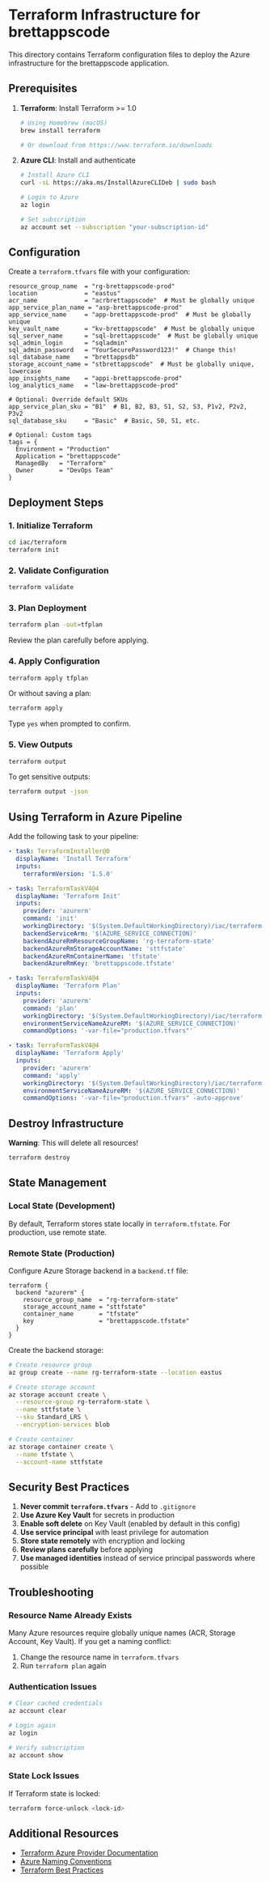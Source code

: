 # Terraform Infrastructure for brettappscode

This directory contains Terraform configuration files to deploy the Azure infrastructure for the brettappscode application.

## Prerequisites

1. **Terraform**: Install Terraform >= 1.0
   ```bash
   # Using Homebrew (macOS)
   brew install terraform
   
   # Or download from https://www.terraform.io/downloads
   ```

2. **Azure CLI**: Install and authenticate
   ```bash
   # Install Azure CLI
   curl -sL https://aka.ms/InstallAzureCLIDeb | sudo bash
   
   # Login to Azure
   az login
   
   # Set subscription
   az account set --subscription "your-subscription-id"
   ```

## Configuration

Create a `terraform.tfvars` file with your configuration:

```hcl
resource_group_name  = "rg-brettappscode-prod"
location             = "eastus"
acr_name             = "acrbrettappscode"  # Must be globally unique
app_service_plan_name = "asp-brettappscode-prod"
app_service_name     = "app-brettappscode-prod"  # Must be globally unique
key_vault_name       = "kv-brettappscode"  # Must be globally unique
sql_server_name      = "sql-brettappscode"  # Must be globally unique
sql_admin_login      = "sqladmin"
sql_admin_password   = "YourSecurePassword123!"  # Change this!
sql_database_name    = "brettappsdb"
storage_account_name = "stbrettappscode"  # Must be globally unique, lowercase
app_insights_name    = "appi-brettappscode-prod"
log_analytics_name   = "law-brettappscode-prod"

# Optional: Override default SKUs
app_service_plan_sku = "B1"  # B1, B2, B3, S1, S2, S3, P1v2, P2v2, P3v2
sql_database_sku     = "Basic"  # Basic, S0, S1, etc.

# Optional: Custom tags
tags = {
  Environment = "Production"
  Application = "brettappscode"
  ManagedBy   = "Terraform"
  Owner       = "DevOps Team"
}
```

## Deployment Steps

### 1. Initialize Terraform

```bash
cd iac/terraform
terraform init
```

### 2. Validate Configuration

```bash
terraform validate
```

### 3. Plan Deployment

```bash
terraform plan -out=tfplan
```

Review the plan carefully before applying.

### 4. Apply Configuration

```bash
terraform apply tfplan
```

Or without saving a plan:

```bash
terraform apply
```

Type `yes` when prompted to confirm.

### 5. View Outputs

```bash
terraform output
```

To get sensitive outputs:

```bash
terraform output -json
```

## Using Terraform in Azure Pipeline

Add the following task to your pipeline:

```yaml
- task: TerraformInstaller@0
  displayName: 'Install Terraform'
  inputs:
    terraformVersion: '1.5.0'

- task: TerraformTaskV4@4
  displayName: 'Terraform Init'
  inputs:
    provider: 'azurerm'
    command: 'init'
    workingDirectory: '$(System.DefaultWorkingDirectory)/iac/terraform'
    backendServiceArm: '$(AZURE_SERVICE_CONNECTION)'
    backendAzureRmResourceGroupName: 'rg-terraform-state'
    backendAzureRmStorageAccountName: 'sttfstate'
    backendAzureRmContainerName: 'tfstate'
    backendAzureRmKey: 'brettappscode.tfstate'

- task: TerraformTaskV4@4
  displayName: 'Terraform Plan'
  inputs:
    provider: 'azurerm'
    command: 'plan'
    workingDirectory: '$(System.DefaultWorkingDirectory)/iac/terraform'
    environmentServiceNameAzureRM: '$(AZURE_SERVICE_CONNECTION)'
    commandOptions: '-var-file="production.tfvars"'

- task: TerraformTaskV4@4
  displayName: 'Terraform Apply'
  inputs:
    provider: 'azurerm'
    command: 'apply'
    workingDirectory: '$(System.DefaultWorkingDirectory)/iac/terraform'
    environmentServiceNameAzureRM: '$(AZURE_SERVICE_CONNECTION)'
    commandOptions: '-var-file="production.tfvars" -auto-approve'
```

## Destroy Infrastructure

**Warning**: This will delete all resources!

```bash
terraform destroy
```

## State Management

### Local State (Development)

By default, Terraform stores state locally in `terraform.tfstate`. For production, use remote state.

### Remote State (Production)

Configure Azure Storage backend in a `backend.tf` file:

```hcl
terraform {
  backend "azurerm" {
    resource_group_name  = "rg-terraform-state"
    storage_account_name = "sttfstate"
    container_name       = "tfstate"
    key                  = "brettappscode.tfstate"
  }
}
```

Create the backend storage:

```bash
# Create resource group
az group create --name rg-terraform-state --location eastus

# Create storage account
az storage account create \
  --resource-group rg-terraform-state \
  --name sttfstate \
  --sku Standard_LRS \
  --encryption-services blob

# Create container
az storage container create \
  --name tfstate \
  --account-name sttfstate
```

## Security Best Practices

1. **Never commit `terraform.tfvars`** - Add to `.gitignore`
2. **Use Azure Key Vault** for secrets in production
3. **Enable soft delete** on Key Vault (enabled by default in this config)
4. **Use service principal** with least privilege for automation
5. **Store state remotely** with encryption and locking
6. **Review plans carefully** before applying
7. **Use managed identities** instead of service principal passwords where possible

## Troubleshooting

### Resource Name Already Exists

Many Azure resources require globally unique names (ACR, Storage Account, Key Vault). If you get a naming conflict:

1. Change the resource name in `terraform.tfvars`
2. Run `terraform plan` again

### Authentication Issues

```bash
# Clear cached credentials
az account clear

# Login again
az login

# Verify subscription
az account show
```

### State Lock Issues

If Terraform state is locked:

```bash
terraform force-unlock <lock-id>
```

## Additional Resources

- [Terraform Azure Provider Documentation](https://registry.terraform.io/providers/hashicorp/azurerm/latest/docs)
- [Azure Naming Conventions](https://docs.microsoft.com/en-us/azure/cloud-adoption-framework/ready/azure-best-practices/naming-and-tagging)
- [Terraform Best Practices](https://www.terraform.io/docs/cloud/guides/recommended-practices/index.html)
